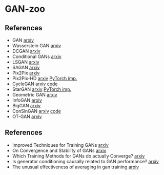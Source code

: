 # GAN-zoo


## References

 * GAN [arxiv](https://arxiv.org/abs/1406.2661)
 * Wasserstein GAN [arxiv](https://arxiv.org/abs/1701.07875)
 * DCGAN [arxiv](https://arxiv.org/abs/1511.06434)
 * Conditional GANs [arxiv](https://arxiv.org/abs/1411.1784)
 * LSGAN [arxiv](https://arxiv.org/abs/1611.04076)
 * SAGAN [arxiv](https://arxiv.org/abs/1805.08318)
 * Pix2Pix [arxiv](https://arxiv.org/abs/1611.07004)
 * Pix2Pix-HD [arxiv](https://arxiv.org/abs/1711.11585) [PyTorch imp.](https://github.com/NVIDIA/pix2pixHD)
 * CycleGAN [arxiv](https://arxiv.org/abs/1703.10593) [code](https://github.com/junyanz/pytorch-CycleGAN-and-pix2pix)
 * StarGAN [arxiv](https://arxiv.org/abs/1711.09020) [PyTorch imp.](https://github.com/yunjey/stargan)
 * Geometric GAN [arxiv](https://arxiv.org/abs/1705.02894)
 * InfoGAN [arxiv](https://arxiv.org/abs/1606.03657)
 * BigGAN [arxiv](https://arxiv.org/abs/1809.11096)
 * ConSinGAN [arxiv](https://arxiv.org/abs/2003.11512) [code](https://github.com/tohinz/ConSinGAN)
 * OT-GAN [arxiv](https://arxiv.org/abs/1803.05573)

## References
 
 * Improved Techniques for Training GANs [arxiv](https://arxiv.org/abs/1606.03498)
 * On Convergence and Stability of GANs [arxiv](https://arxiv.org/abs/1705.07215)
 * Which Training Methods for GANs do actually Converge? [arxiv](https://arxiv.org/abs/1801.04406)
 * Is generator conditioning causally related to GAN performance? [arxiv](https://arxiv.org/abs/1802.08768)
 * The unusual effectiveness of averaging in gan training [arxiv](https://arxiv.org/abs/1806.04498) 

